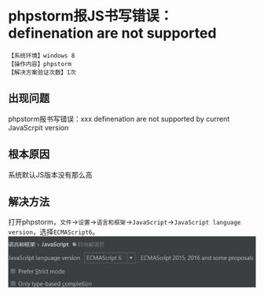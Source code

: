 # phpstorm报JS书写错误：definenation are not supported
`【系统环境】windows 8`  
`【操作内容】phpstorm`  
`【解决方案验证次数】1次`  
## <i class="fa fa-question-circle"></i> 出现问题
phpstorm报书写错误：xxx definenation are not supported by current JavaScrpit version
## <i class="fa fa-bullseye"></i> 根本原因
系统默认JS版本没有那么高
## <i class="fa fa-check-circle"></i> 解决方法
打开phpstorm，`文件`→`设置`→`语言和框架`→`JavaScript`→`JavaScript language version`，选择`ECMAScript6`。
![](assets/001/20180619-10b7ece4.png)  
